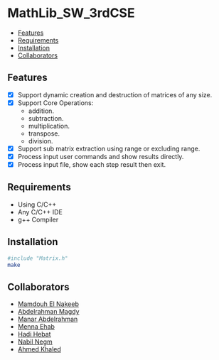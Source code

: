 # MathLib_SW_3rdCSE

- [Features](#features)
- [Requirements](#requirements)
- [Installation](#installation)
- [Collaborators](#collaborators)


## Features

- [x] Support dynamic creation and destruction of matrices of any size.
- [x] Support Core Operations:
  - addition.
  - subtraction.
  - multiplication.
  - transpose.
  - division.
- [x] Support sub matrix extraction using range or excluding range.
- [x] Process input user commands and show results directly.
- [x] Process input file, show each step result then exit.

## Requirements

- Using C/C++
- Any C/C++ IDE
- g++ Compiler

## Installation

```bash
#include "Matrix.h"
make
```

## Collaborators
- [Mamdouh El Nakeeb](https://github.com/MamdouhRElNakeeb)
- [Abdelrahman Magdy](https://github.com/AbdelrhmanMagdy/)
- [Manar Abdelrahman](https://github.com/ManarABDELRAHMAN)
- [Menna Ehab](https://github.com/MennaEhab)
- [Hadi Hebat](https://github.com/)
- [Nabil Negm](https://github.com/)
- [Ahmed Khaled](https://github.com/AhmedGamil)
